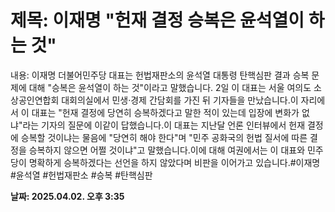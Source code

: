 # **제목: 이재명 "헌재 결정 승복은 윤석열이 하는 것"**

  내용: 이재명 더불어민주당 대표는 헌법재판소의 윤석열 대통령 탄핵심판 결과 승복 문제에 대해 "승복은 윤석열이 하는 것"이라고 말했습니다. 2일 이 대표는 서울 여의도 소상공인연합회 대회의실에서 민생·경제 간담회를 가진 뒤 기자들을 만났습니다.이 자리에서 이 대표는 "헌재 결정에 당연히 승복하겠다고 말한 적이 있는데 입장에 변화가 없냐"라는 기자의 질문에 이같이 답했습니다.이 대표는 지난달 언론 인터뷰에서 헌재 결정에 승복할 것이냐는 물음에 "당연히 해야 한다"며 "민주 공화국의 헌법 질서에 따른 결정을 승복하지 않으면 어쩔 것이냐"고 말했습니다.이에 대해 여권에서는 이 대표와 민주당이 명확하게 승복하겠다는 선언을 하지 않았다며 비판을 이어가고 있습니다.#이재명 #윤석열 #헌법재판소 #승복 #탄핵심판

  **날짜: 2025.04.02. 오후 3:35**